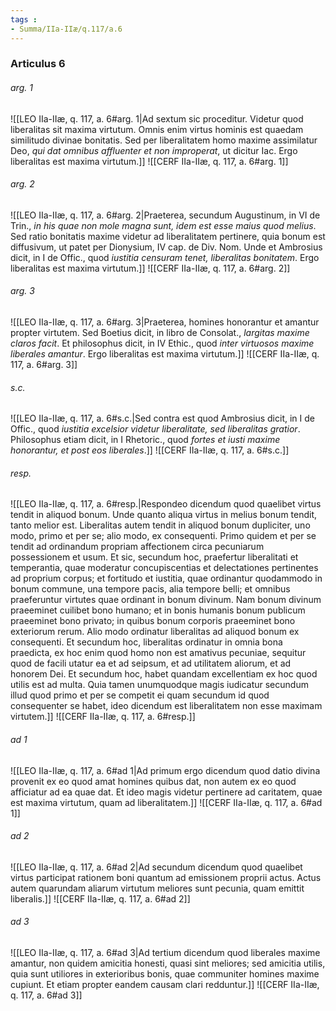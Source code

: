 ```yaml
---
tags : 
- Summa/IIa-IIæ/q.117/a.6
---
```


### Articulus 6

###### arg. 1
![[LEO IIa-IIæ, q. 117, a. 6#arg. 1|Ad sextum sic proceditur. Videtur quod liberalitas sit maxima virtutum. Omnis enim virtus hominis est quaedam similitudo divinae bonitatis. Sed per liberalitatem homo maxime assimilatur Deo, *qui dat omnibus affluenter et non improperat*, ut dicitur Iac. Ergo liberalitas est maxima virtutum.]]
![[CERF IIa-IIæ, q. 117, a. 6#arg. 1]]

###### arg. 2
![[LEO IIa-IIæ, q. 117, a. 6#arg. 2|Praeterea, secundum Augustinum, in VI de Trin., *in his quae non mole magna sunt, idem est esse maius quod melius*. Sed ratio bonitatis maxime videtur ad liberalitatem pertinere, quia bonum est diffusivum, ut patet per Dionysium, IV cap. de Div. Nom. Unde et Ambrosius dicit, in I de Offic., quod *iustitia censuram tenet, liberalitas bonitatem*. Ergo liberalitas est maxima virtutum.]]
![[CERF IIa-IIæ, q. 117, a. 6#arg. 2]]

###### arg. 3
![[LEO IIa-IIæ, q. 117, a. 6#arg. 3|Praeterea, homines honorantur et amantur propter virtutem. Sed Boetius dicit, in libro de Consolat., *largitas maxime claros facit*. Et philosophus dicit, in IV Ethic., quod *inter virtuosos maxime liberales amantur*. Ergo liberalitas est maxima virtutum.]]
![[CERF IIa-IIæ, q. 117, a. 6#arg. 3]]

###### s.c.
![[LEO IIa-IIæ, q. 117, a. 6#s.c.|Sed contra est quod Ambrosius dicit, in I de Offic., quod *iustitia excelsior videtur liberalitate, sed liberalitas gratior*. Philosophus etiam dicit, in I Rhetoric., quod *fortes et iusti maxime honorantur, et post eos liberales*.]]
![[CERF IIa-IIæ, q. 117, a. 6#s.c.]]

###### resp.
![[LEO IIa-IIæ, q. 117, a. 6#resp.|Respondeo dicendum quod quaelibet virtus tendit in aliquod bonum. Unde quanto aliqua virtus in melius bonum tendit, tanto melior est. Liberalitas autem tendit in aliquod bonum dupliciter, uno modo, primo et per se; alio modo, ex consequenti. Primo quidem et per se tendit ad ordinandum propriam affectionem circa pecuniarum possessionem et usum. Et sic, secundum hoc, praefertur liberalitati et temperantia, quae moderatur concupiscentias et delectationes pertinentes ad proprium corpus; et fortitudo et iustitia, quae ordinantur quodammodo in bonum commune, una tempore pacis, alia tempore belli; et omnibus praeferuntur virtutes quae ordinant in bonum divinum. Nam bonum divinum praeeminet cuilibet bono humano; et in bonis humanis bonum publicum praeeminet bono privato; in quibus bonum corporis praeeminet bono exteriorum rerum. Alio modo ordinatur liberalitas ad aliquod bonum ex consequenti. Et secundum hoc, liberalitas ordinatur in omnia bona praedicta, ex hoc enim quod homo non est amativus pecuniae, sequitur quod de facili utatur ea et ad seipsum, et ad utilitatem aliorum, et ad honorem Dei. Et secundum hoc, habet quandam excellentiam ex hoc quod utilis est ad multa. Quia tamen unumquodque magis iudicatur secundum illud quod primo et per se competit ei quam secundum id quod consequenter se habet, ideo dicendum est liberalitatem non esse maximam virtutem.]]
![[CERF IIa-IIæ, q. 117, a. 6#resp.]]

###### ad 1
![[LEO IIa-IIæ, q. 117, a. 6#ad 1|Ad primum ergo dicendum quod datio divina provenit ex eo quod amat homines quibus dat, non autem ex eo quod afficiatur ad ea quae dat. Et ideo magis videtur pertinere ad caritatem, quae est maxima virtutum, quam ad liberalitatem.]]
![[CERF IIa-IIæ, q. 117, a. 6#ad 1]]

###### ad 2
![[LEO IIa-IIæ, q. 117, a. 6#ad 2|Ad secundum dicendum quod quaelibet virtus participat rationem boni quantum ad emissionem proprii actus. Actus autem quarundam aliarum virtutum meliores sunt pecunia, quam emittit liberalis.]]
![[CERF IIa-IIæ, q. 117, a. 6#ad 2]]

###### ad 3
![[LEO IIa-IIæ, q. 117, a. 6#ad 3|Ad tertium dicendum quod liberales maxime amantur, non quidem amicitia honesti, quasi sint meliores; sed amicitia utilis, quia sunt utiliores in exterioribus bonis, quae communiter homines maxime cupiunt. Et etiam propter eandem causam clari redduntur.]]
![[CERF IIa-IIæ, q. 117, a. 6#ad 3]]

